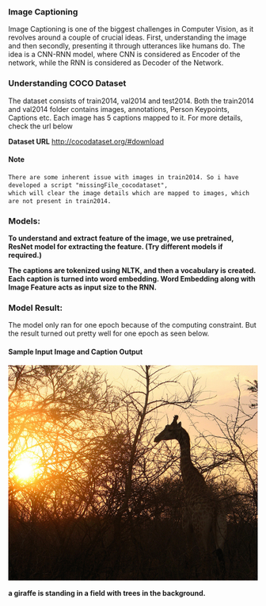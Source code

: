 ### Image Captioning

Image Captioning is one of the biggest challenges in Computer Vision, as it revolves around a couple of crucial ideas.
First, understanding the image and then secondly, presenting it through utterances like humans do. The idea is a CNN-RNN model, where CNN is considered as Encoder of the network, while the RNN is considered as Decoder of the Network.

### Understanding COCO Dataset

The dataset consists of train2014, val2014 and test2014. Both the train2014 and val2014 folder contains images, annotations,
Person Keypoints, Captions etc. Each image has 5 captions mapped to it. For more details, check the url below

**Dataset URL** http://cocodataset.org/#download

#### Note
    There are some inherent issue with images in train2014. So i have developed a script "missingFile_cocodataset", 
    which will clear the image details which are mapped to images, which are not present in train2014.

### Models:

  **To understand and extract feature of the image, we use pretrained, ResNet model for extracting the feature. (Try different models if required.)**
  
  **The captions are tokenized using NLTK, and then a vocabulary is created. Each caption is turned into word embedding.
  Word Embedding along with Image Feature acts as input size to the RNN.**
  
### Model Result:

The model only ran for one epoch because of the computing constraint. But the result turned out pretty well for one epoch as seen below.

#### Sample Input Image and Caption Output
![Sample Image](giraffe.jpg)

**a giraffe is standing in a field with trees in the background.**

